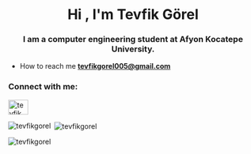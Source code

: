 <h1 align="center">Hi , I'm Tevfik Görel</h1>
<h3 align="center">I am a computer engineering student at Afyon Kocatepe University.</h3>

- How to reach me **tevfikgorel005@gmail.com**

<h3 align="left">Connect with me:</h3>
<p align="left">
<a href="https://linkedin.com/in/tevfikgörel" target="blank"><img align="center" src="https://raw.githubusercontent.com/rahuldkjain/github-profile-readme-generator/master/src/images/icons/Social/linked-in-alt.svg" alt="tevfik görel" height="30" width="40" /></a>
</p>

<p><img align="left" src="https://github-readme-stats.vercel.app/api/top-langs?username=tevfikgorel&show_icons=true&locale=en&layout=compact" alt="tevfikgorel" /></p>

<p>&nbsp;<img align="center" src="https://github-readme-stats.vercel.app/api?username=tevfikgorel&show_icons=true&locale=en" alt="tevfikgorel" /></p>

<p><img align="center" src="https://github-readme-streak-stats.herokuapp.com/?user=tevfikgorel&" alt="tevfikgorel" /></p>


<!--
**tevfikgorel/tevfikgorel** is a ✨ _special_ ✨ repository because its `README.md` (this file) appears on your GitHub profile.

Here are some ideas to get you started:

- 🔭 I’m currently working on ...
- 🌱 I’m currently learning ...
- 👯 I’m looking to collaborate on ...
- 🤔 I’m looking for help with ...
- 💬 Ask me about ...
- 📫 How to reach me: ...
- 😄 Pronouns: ...
- ⚡ Fun fact: ...
-->

